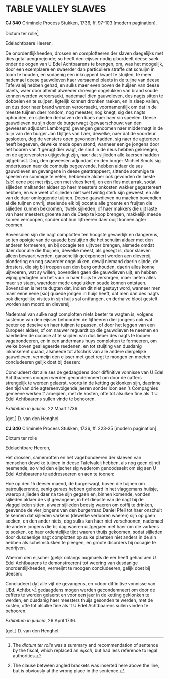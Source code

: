 # TABLE VALLEY SLAVES

**CJ 340** Criminele Process Stukken, 1736, ff. 97-103 \[modern pagination\].

Dictum ter rolle[^1]

Edelachtbaere Heeren,

De onordentlijkheeden, drossen en complotteeren der slaven daegelijks met dies getal aengroejende; so heeft den eijsser nodig g’oordeelt deese saek onder de oogen van U Edel Achtbaarens te brengen, om, was het moogelijk, door een exemplaere en swaerder dan particuliere straffe dat schuijm in toom te houden, en sodaenig een inkruypent kwaet te stuijten, te meer nademael deese gauwdieven haer versaemel plaets in de tuijne van deese Tafelvaleij hebben gehad, en sulks maer even boven de huijsen van deese plaets, waer door altemit alweeder droevige ongelukken van brand soude konnen werden veroorsaekt, nademael dien gauwdieven, des nagts sitten te dobbelen en te suijpen, ligtelijk konnen dronken raeken, en in slaep vallen, en dus door haer brand werden veroorsaekt, voornamentlijk om dat in de meeste tuijnen daer rondom, nog meester, nog knegt, sig des nagts ophouden, en sijlieden derhalven den baes naer haer sin speelen. Deese gauwdieven nu sijn door de burgerwagt (gewaerschouwt van den geweesen adjudant Lambregts) gevangen genoomen naer middernagt in de tuijn van den burger Jan Uijltjes van Laer, dewelke, naer dat de voordeur geslooten, dog de vensters open gevonden hadden, sig naer de agterdeur heeft begeeven, dewelke mede open stond, wanneer eenige jongens door het hooren van ’t gerugt dier wagt, de snuf in de neus hebben gekreegen, en de agtervensters uijtgevlugt zijn, naer dat sijlieden alle kaersen hadden uijtgeblust. Dog, den geweesen adjundant en den burger Michiel Smuts sig ondertussen naer de combuijs begeevende, hebben aldaer de ses gauwdieven en gevangene in deese geattrappeert, sittende sommige te speelen en sommige te eeten, hebbende aldaer ook gevonden de laeste \[*sic*\] eene pot met rijst, een met vlees kerrij, en een fles met arrak, sodat sijlieden malkander aldaer op haer meesters onkosten wakker gegastereert hebben, en wie weet of sijlieden niet wel twintig sterk sijn geweest, en alle van de daer omleggende tuijnen. Deese gauwdieven nu maeken bovendien al die tuijnen onvrij, steelende elk bij occatie alle groente en fruijten die sijlieden kunnen bekoomen, ’twelk sijlieden, of haer makkers die uijt laste van haer meesters groente aen de Caep te koop brengen, makkelijk meede komen vercoopen, sonder dat hun lijfheeren daer ooijt konnen agter coomen.

Bovensdien sijn die nagt complotten ten hoogste gevaerlijk en dangereus, so ten opsigte van de quaede besluijten die het schuijm aldaer met den anderen formeeren, en bij occagie ten uijtvoer brengen, alsmede omdat daer door alle die thuijnen, dewelke meest, als gesegt is, door slaeven alleen bewaart werden, ganschelijk geëxponeert worden aen dievereij, plondering en nog swaerder ongelukken, dewijl niemand daerin sijnde, de drosters, die sig bij troepen aen den berg onthouden, daerin alles konne uijtvoeren, wat sy willen, bovendien gaen die gauwdieven uijt, en hebben wijnig gedagten om het vuur in haer huijs te versorgen, maer laeten alles maer so staen, waerdoor mede ongelukken soude konnen ontstaen. Bovensdien is het te dugten dat, indien dit niet gestuyt word, wanneer men maer eene eene \[*sic*\] quaede jongen in huijs heeft, dat men dan des nagts ook diergelijke visites in sijn huijs sal ontfangen, en derhalve bloot gestelt worden aen moord en dievereij.

Nademaal van sulke nagt complotten niets beeter te wagten is, volgens sustenue van den eijsser behoorden de lijfheeren dier jongens ook wat beeter op deselve en haer tuijnen te passen, of door het leggen van een Europeër aldaer, of om nauwer reguardt op die gauwdieven te neemen en haerlieden de occasie af te snijden van dus lieber des nagts te loopen vagabondeeren, en in een andermans huys complotten te formeeren, om welke boven geallegeerde reedenen, en tot stuijting van dusdanig inkankerent quaad, alsmeede tot afschrik van alle andere diergelijke gauwdieven, vermeijn den eijsser met goet regt te moogen en moeten concludeeren gelijk doet bij deesen:

Concludeert dat alle ses de gedaagdens door diffinitive vonnisse van U Edel Achtbaarens moogen werden gecondemneert om door de caffers strengelijk te werden gelaerst, voorts in de ketting geklonken sijn, daerinne den tijd van drie agtereenvolgende jaeren sonder loon aen ’s Compagnies gemeene werken t’ arbeijden, met de kosten, ofte tot alsulken fine als ’t U Edel Achtbaarens sullen vinde te behooren.

*Exhibitum in judicio*, 22 Maart 1736.

\[get.\] D. van den Henghel.

**CJ 340** Criminele Process Stukken, 1736, ff. 223-25 \[modern pagination\].

Dictum ter rolle

Edelachtbare Heeren,

Het drossen, samenrotten en het vagebondeeren der slaeven van menschen dewelke tuijnen in deese Tafelvaleij hebben, als nog geen eijndt neemende, so vind den eijscher sig wederom genoodsaekt om sig aen U Edel Achtbaarens te addresseeren en aen te toonen:

Hoe op den 15 deeser maend, de burgerwagt, boven die tuijnen om patrouljeerende, eenig geraes hebben gehoord in het vlaggemans huijsje, waerop sijlieden daer na toe sijn gegaen en, binnen komende, vonden sijlieden aldaer de vijf gevangene, in het diepste van de nagt bij de vlaggelieden sitten, alwaer sijlieden beesig waeren om coffij te drinken, geevende de vier jongens van den burgerraad Daniel Pfeil tot haer onschult te kennen dat sijlieden varkens (dewelke verlooren waeren) sijn op gaen soeken, en den ander niets, dog sulks kan haer niet verschoonen, nademael de andere jongens die bij dag waeren uijtgegaen met haer om die varkens te soeken, op haer ordentelijke tijdt waeren thuijs gekoomen, sodat sijlieden door dusdaenige nagt complotten op sulke plaetsen niet anders in de sin hebben als schelmstukken te pleegen, en groote disorders bij occagie te bedrijven.

Waerom den eijscher (gelijk onlangs nogmaels de eer heeft gehad aen U Edel Achtbaarens te demonstreeren) tot weering van dusdanige onordentlijkheeden, vermeijnt te moogen concludeeren, gelijk doet bij deesen:

Concludeert dat alle vijf de gevangens, en \<door diffinitive vonnisse van UEd. Achtbr.\>[^2] gedaagdens mogen werden gecondemneert om door de caffers te werden gelaerst en voor een jaer in de ketting geklonken te werden, en dusdanig haer meesters thuijs gesonden te werden, met de kosten, ofte tot alsulke fine als ’t U Edel Achtbaarens sullen vinden te behooren.

*Exhibitum in judicio*, 26 April 1736.

\[get.\] D. van den Henghel.

[^1]: The *dictum ter rolle* was a summary and recommendation of sentence by the fiscal, which replaced an *eijsch*, but had less reference to legal authorities.

[^2]: The clause between angled brackets was inserted here above the line, but is obviously at the wrong place in the sentence.